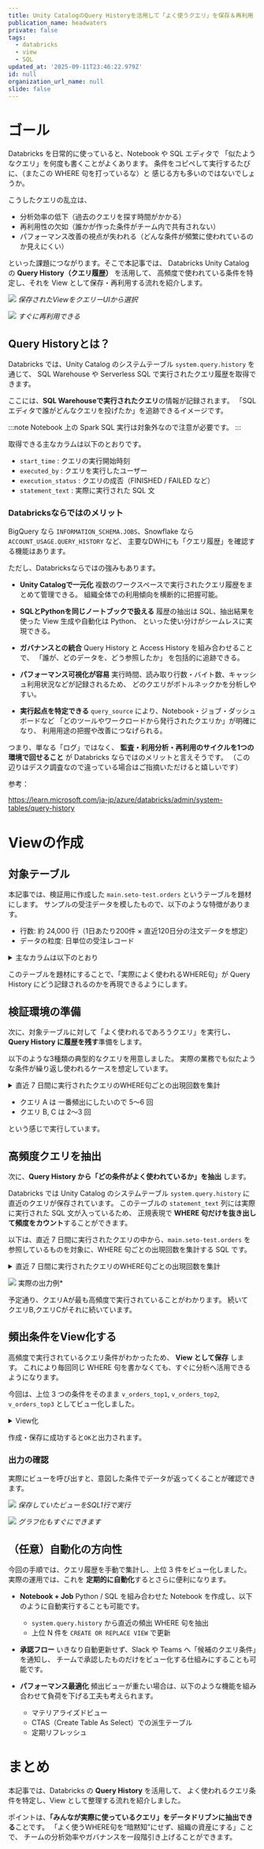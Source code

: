 ```yaml
---
title: Unity CatalogのQuery Historyを活用して「よく使うクエリ」を保存＆再利用
publication_name: headwaters
private: false
tags:
  - databricks
  - view
  - SQL
updated_at: '2025-09-11T23:46:22.979Z'
id: null
organization_url_name: null
slide: false
---
```

# ゴール

Databricks を日常的に使っていると、Notebook や SQL エディタで
「似たようなクエリ」を何度も書くことがよくあります。
条件をコピペして実行するたびに、（またこの WHERE 句を打っているな）と
感じる方も多いのではないでしょうか。

こうしたクエリの乱立は、

- 分析効率の低下（過去のクエリを探す時間がかかる）
- 再利用性の欠如（誰かが作った条件がチーム内で共有されない）
- パフォーマンス改善の視点が失われる（どんな条件が頻繁に使われているのか見えにくい）

といった課題につながります。そこで本記事では、
Databricks Unity Catalog の **Query History（クエリ履歴）** を活用して、
高頻度で使われている条件を特定し、それを View として保存・再利用する流れを紹介します。

![](https://storage.googleapis.com/zenn-user-upload/4e34f7b60a3c-20250911.png)
*保存されたViewをクエリーUIから選択*

![](https://storage.googleapis.com/zenn-user-upload/cee7ab6e4a8f-20250911.png)
*すぐに再利用できる*


## Query Historyとは？


Databricks では、Unity Catalog のシステムテーブル `system.query.history` を通じて、
SQL Warehouse や Serverless SQL で実行されたクエリ履歴を取得できます。

ここには、**SQL Warehouseで実行されたクエリ**の情報が記録されます。
「SQL エディタで誰がどんなクエリを投げたか」を追跡できるイメージです。

:::note
Notebook 上の Spark SQL 実行は対象外なので注意が必要です。
:::

取得できる主なカラムは以下のとおりです。

* `start_time` : クエリの実行開始時刻
* `executed_by` : クエリを実行したユーザー
* `execution_status` : クエリの成否（FINISHED / FAILED など）
* `statement_text` : 実際に実行された SQL 文


### Databricksならではのメリット

BigQuery なら `INFORMATION_SCHEMA.JOBS`、Snowflake なら `ACCOUNT_USAGE.QUERY_HISTORY` など、
主要なDWHにも「クエリ履歴」を確認する機能はあります。

ただし、Databricksならではの強みもあります。

* **Unity Catalogで一元化**
  複数のワークスペースで実行されたクエリ履歴をまとめて管理できる。
  組織全体での利用傾向を横断的に把握可能。

* **SQLとPythonを同じノートブックで扱える**
  履歴の抽出は SQL、抽出結果を使った View 生成や自動化は Python、
  といった使い分けがシームレスに実現できる。

* **ガバナンスとの統合**
  Query History と Access History を組み合わせることで、
  「誰が、どのデータを、どう参照したか」 を包括的に追跡できる。

* **パフォーマンス可視化が容易**
  実行時間、読み取り行数・バイト数、キャッシュ利用状況などが記録されるため、
  どのクエリがボトルネックかを分析しやすい。

* **実行起点を特定できる**
  `query_source` により、Notebook・ジョブ・ダッシュボードなど
  「どのツールやワークロードから発行されたクエリか」が明確になり、
  利用用途の把握や改善につなげられる。


つまり、単なる「ログ」ではなく、
**監査・利用分析・再利用のサイクルを1つの環境で回せること** が 
Databricks ならではのメリットと言えそうです。
（この辺りはデスク調査なので違っている場合はご指摘いただけると嬉しいです）

参考：

https://learn.microsoft.com/ja-jp/azure/databricks/admin/system-tables/query-history

# Viewの作成

## 対象テーブル

本記事では、検証用に作成した `main.seto-test.orders` というテーブルを題材にします。
サンプルの受注データを模したもので、以下のような特徴があります。

* 行数: 約 24,000 行（1日あたり200件 × 直近120日分の注文データを想定）
* データの粒度: 日単位の受注レコード
<details><summary>主なカラムは以下のとおり</summary>


| カラム名          | 説明                                                     |
| ------------- | ------------------------------------------------------ |
| `order_id`    | 注文を一意に識別するID（UUID形式）                                   |
| `customer_id` | 顧客を識別するID（ランダム生成）                                      |
| `region`      | 地域（例: `APAC`, `JPN`, `EMEA`, `AMER`）                   |
| `channel`     | 注文チャネル（例: `WEB`, `MOBILE`, `STORE`, `PARTNER`）         |
| `status`      | 注文ステータス（例: `PAID`, `PENDING`, `CANCELLED`, `REFUNDED`） |
| `order_date`  | 注文日付（過去120日分をカバー）                                      |
| `amount`      | 注文金額（100〜1000程度のランダムな数値）                               |

</details>

このテーブルを題材にすることで、「実際によく使われるWHERE句」が 
Query History にどう記録されるのかを再現できるようにします。


## 検証環境の準備

次に、対象テーブルに対して「よく使われるであろうクエリ」を実行し、
**Query History に履歴を残す**準備をします。

以下のような3種類の典型的なクエリを用意しました。
実際の業務でも似たような条件が繰り返し使われるケースを想定しています。

<details><summary>直近 7 日間に実行されたクエリのWHERE句ごとの出現回数を集計</summary>


```sql
-- A: APAC × 直近30日（★★★1番頻出のクエリ）
SELECT count(*) 
FROM main.`seto-test`.orders
WHERE region = 'APAC'
  AND order_date >= current_date() - INTERVAL 30 DAYS;

-- B: JPN × 直近7日（★★中頻度で実行されるクエリ）
SELECT avg(amount) 
FROM main.`seto-test`.orders
WHERE region = 'JPN'
  AND order_date >= current_date() - INTERVAL 7 DAYS;

-- C: WEBチャネル × 当月（★たまに集計されるクエリ）
SELECT region, sum(amount) AS revenue
FROM main.`seto-test`.orders
WHERE channel = 'WEB'
  AND date_trunc('month', order_date) = date_trunc('month', current_date())
GROUP BY region;
```

</details>

* クエリ A は 一番頻出にしたいので 5〜6 回
* クエリ B, C は 2〜3 回

という感じで実行しています。


## 高頻度クエリを抽出

次に、**Query History から「どの条件がよく使われているか」を抽出** します。

Databricks では Unity Catalog のシステムテーブル `system.query.history` に
直近のクエリが保存されています。
このテーブルの `statement_text` 列には実際に実行された SQL 文が入っているため、
正規表現で **WHERE 句だけを抜き出して頻度をカウント**することができます。

以下は、直近 7 日間に実行されたクエリの中から、`main.seto-test.orders` を参照しているものを対象に、WHERE 句ごとの出現回数を集計する SQL です。

<details><summary>直近 7 日間に実行されたクエリのWHERE句ごとの出現回数を集計</summary>


```sql
-- 直近7日間に実行されたクエリ履歴から、対象テーブルを参照するものを抽出し、
-- WHERE句ごとに頻度をカウントして上位3件を取得する処理

WITH q AS (
  SELECT
    -- クエリ本文（statement_text）を小文字化し、余分なスペースを正規化
    lower(regexp_replace(statement_text, '\s+', ' ')) AS st
  FROM system.query.history
  WHERE start_time >= current_timestamp() - INTERVAL 7 DAYS  -- 直近7日間に絞る
    AND execution_status = 'FINISHED'                        -- 成功したクエリのみ対象
    AND statement_text ILIKE '%seto-test%.orders%'           -- 対象テーブルを含むクエリに限定
),
w AS (
  SELECT
    -- 正規表現で WHERE 〜 (GROUP BY / ORDER BY / LIMIT) の部分だけを切り出す
    trim(
      regexp_extract(
        st, 
        'where (.*?)( group by| order by| limit|$)', 
        1
      )
    ) AS where_clause
  FROM q
)
SELECT
  -- WHERE句ごとに出現回数を集計
  where_clause, COUNT(*) AS runs
FROM w
WHERE where_clause IS NOT NULL
GROUP BY where_clause
ORDER BY runs DESC
LIMIT 3;  -- 上位3件を取得

```
</details>



![](https://storage.googleapis.com/zenn-user-upload/72c10198d32d-20250911.png)
実際の出力例*

予定通り、クエリAが最も高頻度で実行されていることがわかります。
続いて クエリB,クエリCがそれに続いています。

## 頻出条件をView化する

高頻度で実行されているクエリ条件がわかったため、 **View として保存** します。
これにより毎回同じ WHERE 句を書かなくても、すぐに分析へ活用できるようになります。

今回は、上位 3 つの条件をそのまま `v_orders_top1`, `v_orders_top2`, `v_orders_top3` としてビュー化しました。

<details><summary>View化</summary>


```sql
-- 頻出クエリの上位3条件を View として保存する
-- これにより毎回同じ WHERE 句を書く必要がなくなり、再利用性が高まる

-- 1位: APAC × 直近30日
-- 「APAC地域かつ直近30日の注文」を簡単に呼び出せるビュー
CREATE OR REPLACE VIEW main.`seto-test`.v_orders_top1 AS
SELECT *
FROM main.`seto-test`.orders
WHERE region = 'APAC'
  AND order_date >= current_date() - INTERVAL 30 DAYS;

-- 2位: JPN × 直近7日
-- 「日本地域かつ直近7日の注文」を簡単に呼び出せるビュー
CREATE OR REPLACE VIEW main.`seto-test`.v_orders_top2 AS
SELECT *
FROM main.`seto-test`.orders
WHERE region = 'JPN'
  AND order_date >= current_date() - INTERVAL 7 DAYS;

-- 3位: WEBチャネル × 当月
-- 「WEBチャネルの当月売上」を地域ごとに集計して呼び出せるビュー
CREATE OR REPLACE VIEW main.`seto-test`.v_orders_top3 AS
SELECT region, sum(amount) AS revenue
FROM main.`seto-test`.orders
WHERE channel = 'WEB'
  AND date_trunc('month', order_date) = date_trunc('month', current_date())
GROUP BY region;

```
</details>

作成・保存に成功すると`OK`と出力されます。


### 出力の確認

実際にビューを呼び出すと、意図した条件でデータが返ってくることが確認できます。


![](https://storage.googleapis.com/zenn-user-upload/dd5b3bc8ad8b-20250910.png)
*保存していたビューをSQL1行で実行*

![](https://storage.googleapis.com/zenn-user-upload/5e3f63272af3-20250911.png)
*グラフ化もすぐにできます*

## （任意）自動化の方向性

今回の手順では、クエリ履歴を手動で集計し、上位 3 件をビュー化しました。
実際の運用では、これを **定期的に自動化**するとさらに便利になります。

- **Notebook + Job**
  Python / SQL を組み合わせた Notebook を作成し、以下のように自動実行することも可能です。
  - `system.query.history` から直近の頻出 WHERE 句を抽出
  - 上位 N 件を `CREATE OR REPLACE VIEW` で更新

- **承認フロー**
  いきなり自動更新せず、Slack や Teams へ「候補のクエリ条件」を通知し、
  チームで承認したものだけをビュー化する仕組みにすることも可能です。

- **パフォーマンス最適化**
  頻出ビューが重たい場合は、以下のような機能を組み合わせて負荷を下げる工夫も考えられます。

  - マテリアライズドビュー
  - CTAS（Create Table As Select）での派生テーブル
  - 定期リフレッシュ
    

# まとめ

本記事では、Databricks の **Query History** を活用して、
よく使われるクエリ条件を特定し、View として整理する流れを紹介しました。

ポイントは、**「みんなが実際に使っているクエリ」をデータドリブンに抽出できる**ことです。
「よく使うWHERE句を“暗黙知”にせず、組織の資産にする」ことで、
チームの分析効率やガバナンスを一段階引き上げることができます。



